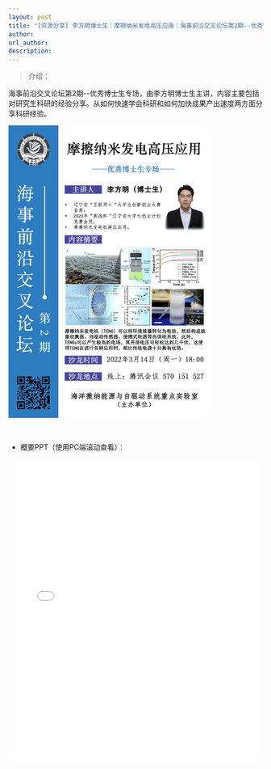 ```yaml
---
layout: post
title: "[资源分享] 李方明博士生：摩擦纳米发电高压应用｜海事前沿交叉论坛第2期--优秀博士生专场"
author: 
url_author: 
description: 
---
```


> 介绍：

海事前沿交叉论坛第2期--优秀博士生专场，由李方明博士生主讲，内容主要包括对研究生科研的经验分享。从如何快速学会科研和如何加快成果产出速度两方面分享科研经验。

<img src="/lab_images/blogs/sl_2.png" style="margin: 0 auto;width: 400px;margin-bottom: 30px;">


- 概要PPT（使用PC端滚动查看）：

<iframe width="100%" height="600" style="border:1;" allowfullscreen="" loading="lazy" src="/lab_docs/pdfs/sl_2.pdf" frameborder="no" framespacing="0" allowfullscreen="true"> </iframe>
